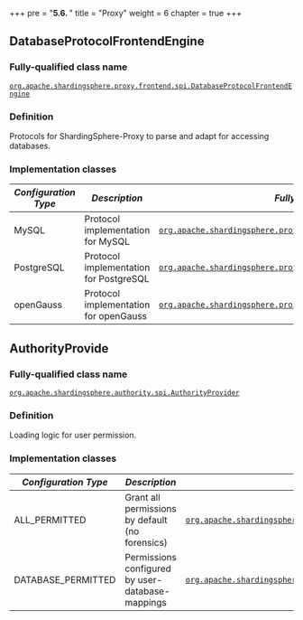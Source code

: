 +++
pre = "<b>5.6. </b>"
title = "Proxy"
weight = 6
chapter = true
+++

## DatabaseProtocolFrontendEngine

### Fully-qualified class name

[`org.apache.shardingsphere.proxy.frontend.spi.DatabaseProtocolFrontendEngine`](https://github.com/apache/shardingsphere/blob/master/proxy/frontend/spi/src/main/java/org/apache/shardingsphere/proxy/frontend/spi/DatabaseProtocolFrontendEngine.java)

### Definition

Protocols for ShardingSphere-Proxy to parse and adapt for accessing databases.

### Implementation classes

| *Configuration Type* | *Description*                          | *Fully-qualified class name* |
| -------------------- | -------------------------------------- | ---------------------------- |
| MySQL                | Protocol implementation for MySQL      | [`org.apache.shardingsphere.proxy.frontend.mysql.MySQLFrontendEngine`](https://github.com/apache/shardingsphere/blob/master/proxy/frontend/type/mysql/src/main/java/org/apache/shardingsphere/proxy/frontend/mysql/MySQLFrontendEngine.java) |
| PostgreSQL           | Protocol implementation for PostgreSQL | [`org.apache.shardingsphere.proxy.frontend.postgresql.PostgreSQLFrontendEngine`](https://github.com/apache/shardingsphere/blob/master/proxy/frontend/type/postgresql/src/main/java/org/apache/shardingsphere/proxy/frontend/postgresql/PostgreSQLFrontendEngine.java) |
| openGauss            | Protocol implementation for openGauss  | [`org.apache.shardingsphere.proxy.frontend.opengauss.OpenGaussFrontendEngine`](https://github.com/apache/shardingsphere/blob/master/proxy/frontend/type/opengauss/src/main/java/org/apache/shardingsphere/proxy/frontend/opengauss/OpenGaussFrontendEngine.java) |

## AuthorityProvide

### Fully-qualified class name

[`org.apache.shardingsphere.authority.spi.AuthorityProvider`](https://github.com/apache/shardingsphere/blob/master/kernel/authority/api/src/main/java/org/apache/shardingsphere/authority/spi/AuthorityProvider.java)

### Definition

Loading logic for user permission.

### Implementation classes

| *Configuration Type* | *Description*                                    | *Fully-qualified class name* |
| -------------------- | ------------------------------------------------ | ---------------------------- |
| ALL_PERMITTED        | Grant all permissions by default (no forensics)  | [`org.apache.shardingsphere.authority.provider.simple.AllPermittedPrivilegesProvider`](https://github.com/apache/shardingsphere/blob/master/kernel/authority/core/src/main/java/org/apache/shardingsphere/authority/provider/simple/AllPermittedPrivilegesProvider.java) |
| DATABASE_PERMITTED   | Permissions configured by user-database-mappings | [`org.apache.shardingsphere.authority.provider.database.DatabasePermittedPrivilegesProvider`](https://github.com/apache/shardingsphere/blob/master/kernel/authority/core/src/main/java/org/apache/shardingsphere/authority/provider/database/DatabasePermittedPrivilegesProvider.java) |

